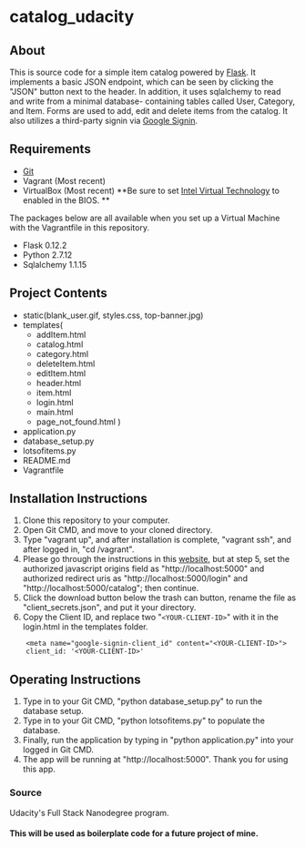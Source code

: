 # catalog_udacity
## About
This is source code for a simple item catalog powered by [Flask](http://flask.pocoo.org/docs/0.12/quickstart/).
It implements a basic JSON endpoint, which can be seen by clicking the "JSON" button next to the header.
In addition, it uses sqlalchemy to read and write from a minimal database- containing tables called 
User, Category, and Item. Forms are used to add, edit and delete items from the catalog. 
It also utilizes a third-party signin via [Google Signin](https://developers.google.com/identity/sign-in/web/devconsole-project).

## Requirements
* [Git](https://git-scm.com/)
* Vagrant (Most recent)
* VirtualBox (Most recent) **Be sure to set [Intel Virtual Technology](http://bce.berkeley.edu/enabling-virtualization-in-your-pc-bios.html) to enabled in the BIOS. **

The packages below are all available when you set up a Virtual Machine with the Vagrantfile in this
repository.

* Flask 0.12.2
* Python 2.7.12
* Sqlalchemy 1.1.15

## Project Contents
* static(blank_user.gif, styles.css, top-banner.jpg)
* templates(
    * addItem.html
    * catalog.html
    * category.html
    * deleteItem.html
    * editItem.html
    * header.html
    * item.html
    * login.html
    * main.html
    * page_not_found.html
)
* application.py
* database_setup.py
* lotsofitems.py
* README.md
* Vagrantfile

## Installation Instructions
1. Clone this repository to your computer.
2. Open Git CMD, and move to your cloned directory.
3. Type "vagrant up", and after installation is complete, "vagrant ssh", and after logged in, "cd /vagrant".
4. Please go through the instructions in this [website](https://developers.google.com/identity/sign-in/web/devconsole-project), but at step 5, set the authorized javascript origins field as "http://localhost:5000" and authorized redirect uris as "http://localhost:5000/login" and "http://localhost:5000/catalog"; then continue.
5. Click the download button below the trash can button, rename the file as "client_secrets.json", and put it your directory.
6. Copy the Client ID, and replace two "`<YOUR-CLIENT-ID>`" with it in the login.html in the templates folder.
```
    <meta name="google-signin-client_id" content="<YOUR-CLIENT-ID>">
    client_id: '<YOUR-CLIENT-ID>'
```

## Operating Instructions
1. Type in to your Git CMD, "python database_setup.py" to run the database setup.
2. Type in to your Git CMD, "python lotsofitems.py" to populate the database.
3. Finally, run the application by typing in "python application.py" into your logged in Git CMD.
4. The app will be running at "http://localhost:5000". Thank you for using this app. 

### Source
Udacity's Full Stack Nanodegree program.

#### This will be used as boilerplate code for a future project of mine.
